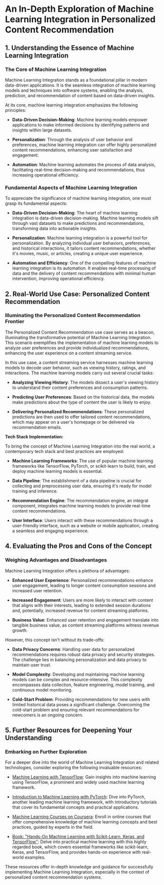 # An In-Depth Exploration of Machine Learning Integration in Personalized Content Recommendation

## 1. Understanding the Essence of Machine Learning Integration

### The Core of Machine Learning Integration

Machine Learning Integration stands as a foundational pillar in modern data-driven applications. It is the seamless integration of machine learning models and techniques into software systems, enabling the analysis, prediction, and recommendation of content based on data-driven insights.

At its core, machine learning integration emphasizes the following principles:

- **Data-Driven Decision-Making**: Machine learning models empower applications to make informed decisions by identifying patterns and insights within large datasets.

- **Personalization**: Through the analysis of user behavior and preferences, machine learning integration can offer highly personalized content recommendations, enhancing user satisfaction and engagement.

- **Automation**: Machine learning automates the process of data analysis, facilitating real-time decision-making and recommendations, thus increasing operational efficiency.

### Fundamental Aspects of Machine Learning Integration

To appreciate the significance of machine learning integration, one must grasp its fundamental aspects:

- **Data-Driven Decision-Making**: The heart of machine learning integration is data-driven decision-making. Machine learning models sift through vast datasets to make predictions and recommendations, transforming data into actionable insights.

- **Personalization**: Machine learning integration is a powerful tool for personalization. By analyzing individual user behaviors, preferences, and historical interactions, it tailors content recommendations, whether it's movies, music, or articles, creating a unique user experience.

- **Automation and Efficiency**: One of the compelling features of machine learning integration is its automation. It enables real-time processing of data and the delivery of content recommendations with minimal human intervention, improving operational efficiency.

## 2. Real-World Use Case: Personalized Content Recommendation

### Illuminating the Personalized Content Recommendation Frontier

The Personalized Content Recommendation use case serves as a beacon, illuminating the transformative potential of Machine Learning Integration. This scenario exemplifies the implementation of machine learning models to analyze user preferences and provide individualized recommendations, enhancing the user experience on a content streaming service.

In this use case, a content streaming service harnesses machine learning models to decode user behavior, such as viewing history, ratings, and interactions. The machine learning models carry out several crucial tasks:

- **Analyzing Viewing History**: The models dissect a user's viewing history to understand their content preferences and consumption patterns.

- **Predicting User Preferences**: Based on the historical data, the models make predictions about the type of content the user is likely to enjoy.

- **Delivering Personalized Recommendations**: These personalized predictions are then used to offer tailored content recommendations, which may appear on a user's homepage or be delivered via recommendation emails.

**Tech Stack Implementation:**

To bring the concept of Machine Learning Integration into the real world, a contemporary tech stack and best practices are employed:

- **Machine Learning Frameworks**: The use of popular machine learning frameworks like TensorFlow, PyTorch, or scikit-learn to build, train, and deploy machine learning models is essential.

- **Data Pipeline**: The establishment of a data pipeline is crucial for collecting and preprocessing user data, ensuring it's ready for model training and inference.

- **Recommendation Engine**: The recommendation engine, an integral component, integrates machine learning models to provide real-time content recommendations.

- **User Interface**: Users interact with these recommendations through a user-friendly interface, such as a website or mobile application, creating a seamless and engaging experience.

## 4. Evaluating the Pros and Cons of the Concept

### Weighing Advantages and Disadvantages

Machine Learning Integration offers a plethora of advantages:

- **Enhanced User Experience**: Personalized recommendations enhance user engagement, leading to longer content consumption sessions and increased user retention.

- **Increased Engagement**: Users are more likely to interact with content that aligns with their interests, leading to extended session durations and, potentially, increased revenue for content streaming platforms.

- **Business Value**: Enhanced user retention and engagement translate into tangible business value, as content streaming platforms witness revenue growth.

However, this concept isn't without its trade-offs:

- **Data Privacy Concerns**: Handling user data for personalized recommendations requires robust data privacy and security strategies. The challenge lies in balancing personalization and data privacy to maintain user trust.

- **Model Complexity**: Developing and maintaining machine learning models can be complex and resource-intensive. This complexity encompasses data collection, feature engineering, model training, and continuous model monitoring.

- **Cold-Start Problem**: Providing recommendations for new users with limited historical data poses a significant challenge. Overcoming the cold-start problem and ensuring relevant recommendations for newcomers is an ongoing concern.

## 5. Further Resources for Deepening Your Understanding

### Embarking on Further Exploration

For a deeper dive into the world of Machine Learning Integration and related technologies, consider exploring the following invaluable resources:

- [Machine Learning with TensorFlow](https://www.tensorflow.org/learn): Gain insights into machine learning using TensorFlow, a prominent and widely used machine learning framework.

- [Introduction to Machine Learning with PyTorch](https://pytorch.org/tutorials/beginner/blitz/intro.html): Dive into PyTorch, another leading machine learning framework, with introductory tutorials that cover its fundamental concepts and practical applications.

- [Machine Learning Courses on Coursera](https://www.coursera.org/courses?query=machine%20learning): Enroll in online courses that offer comprehensive knowledge of machine learning concepts and best practices, guided by experts in the field.

- [Book: "Hands-On Machine Learning with Scikit-Learn, Keras, and TensorFlow"](https://www.oreilly.com/library/view/hands-on-machine-learning/9781492032632/): Delve into practical machine learning with this highly regarded book, which covers essential frameworks like scikit-learn, Keras, and TensorFlow, and provides hands-on experience with real-world examples.

These resources offer in-depth knowledge and guidance for successfully implementing Machine Learning Integration, especially in the context of personalized content recommendation systems.
